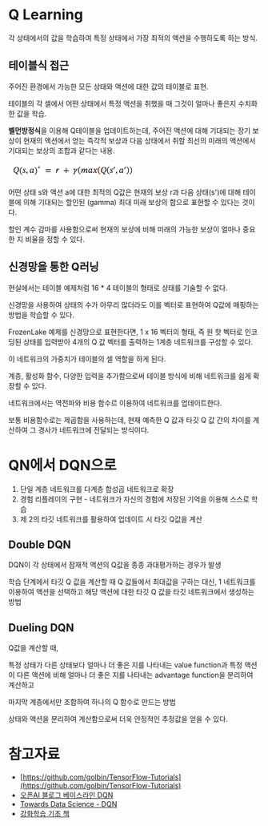 # Q Learning

각 상태에서의 값을 학습하여 특정 상태에서 가장 최적의 액션을 수행하도록 하는 방식.

## 테이블식 접근

주어진 환경에서 가능한 모든 상태와 액션에 대한 값의 테이블로 표현.

테이블의 각 셀에서 어떤 상태에서 특정 액션을 취했을 때 그것이 얼마나 좋은지 수치화한 값을 학습.

**벨먼방정식**을 이용해 Q테이블을 업데이트하는데, 주어진 액션에 대해 기대되는 장기 보상이 현재의 액션에서 얻는 즉각적 보상과 다음 상태에서 취할 최선의 미래의 액션에서 기대되는 보상의 조합과 같다는 내용.

![bellman_equation.png](image/bellman_equation.png)

어떤 상태 s와 액션 a에 대한 최적의 Q값은 현재의 보상 r과 다음 상태(s')에 대해 테이블에 의해 기대되는 할인된 (gamma) 최대 미래 보상의 합으로 표현할 수 있다는 것이다.

할인 계수 감마를 사용함으로써 현재의 보상에 비해 미래의 가능한 보상이 얼마나 중요한 지 비율을 정할 수 있다.

## 신경망을 통한 Q러닝

현실에서는 테이블 예제처럼 16 * 4 테이블의 형태로 상태를 기술할 수 없다.

신경망을 사용하여 상태의 수가 아무리 많더라도 이를 벡터로 표현하여 Q값에 매핑하는 방법을 학습할 수 있다.

FrozenLake 예제를 신경망으로 표현한다면, 1 x 16 벡터의 형태, 즉 원 핫 벡터로 인코딩된 상태를 입력받아 4개의 Q 값 벡터를 출력하는 1계층 네트워크를 구성할 수 있다.

이 네트워크의 가중치가 테이블의 셀 역할을 하게 된다.

계층, 활성화 함수, 다양한 입력을 추가함으로써 테이블 방식에 비해 네트워크를 쉽게 확장할 수 있다.

네트워크에서는 역전파와 비용 함수르 이용하여 네트워크를 업데이트한다.

보통 비용함수로는 제곱합을 사용하는데, 현재 예측한 Q 값과 타깃 Q 값 간의 차이를 계산하여 그 경사가 네트워크에 전달되는 방식이다.




# QN에서 DQN으로

1. 단일 계층 네트워크를 다계층 합성곱 네트워크로 확장
2. 경험 리플레이의 구현 - 네트워크가 자신의 경험에 저장된 기억을 이용해 스스로 학습
3. 제 2의 타깃 네트워크를 활용하여 업데이트 시 타깃 Q값을 계산

## Double DQN

DQN이 각 상태에서 잠재적 액션의 Q값을 종종 과대평가하는 경우가 발생

학습 단계에서 타깃 Q 값을 계산할 때 Q 값들에서 최대값을 구하는 대신, 1 네트워크를 이용하여 액션을 선택하고 해당 액션에 대한 타깃 Q 값을 타깃 네트워크에서 생성하는 방법

## Dueling DQN

Q값을 계산할 때, 

특정 상태가 다른 상태보다 얼마나 더 좋은 지를 나타내는 value function과 특정 액션이 다른 액션에 비해 얼마나 더 좋은 지를 나타내는 advantage function을 분리하여 계산하고

마지막 계층에서만 조합하여 하나의 Q 함수로 만드는 방법

상태와 액션을 분리하여 계산함으로써 더욱 안정적인 추정값을 얻을 수 있다.



# 참고자료

- [https://github.com/golbin/TensorFlow-Tutorials](https://github.com/golbin/TensorFlow-Tutorials)
- [오픈AI 블로그 베이스라인 DQN](https://blog.openai.com/openai-baselines-dqn/)
- [Towards Data Science - DQN](https://towardsdatascience.com/welcome-to-deep-reinforcement-learning-part-1-dqn-c3cab4d41b6b)
- [강화학습 기초 책](https://legacy.gitbook.com/book/dnddnjs/rl/details)
